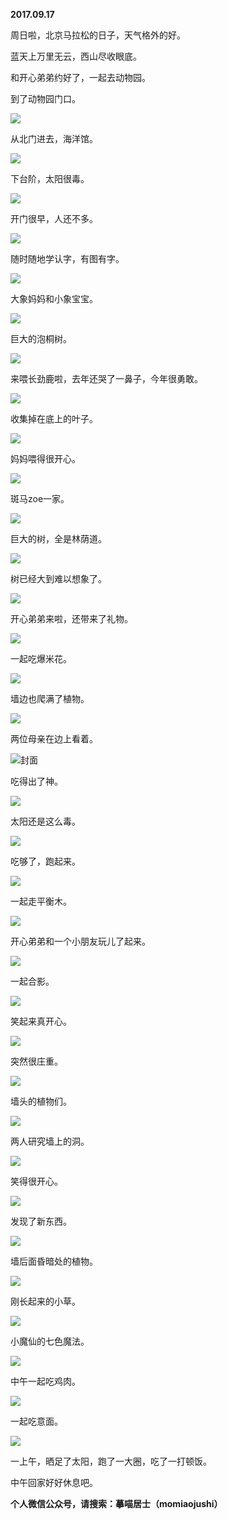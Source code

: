 
          
**2017.09.17**

周日啦，北京马拉松的日子，天气格外的好。

蓝天上万里无云，西山尽收眼底。

和开心弟弟约好了，一起去动物园。

到了动物园门口。


![](https://pic4.zhimg.com/v2-551b27a7c06b9b27f53b6eab6f41551c.jpg)


从北门进去，海洋馆。


![](https://pic2.zhimg.com/v2-28b585a4e5ea1e598825b62fb747dfbd.jpg)


下台阶，太阳很毒。


![](https://pic4.zhimg.com/v2-d64c15c21152a859f119f39eb64aa5ee.jpg)


开门很早，人还不多。


![](https://pic2.zhimg.com/v2-dd07938abb027aa6c3a74476518269a7.jpg)


随时随地学认字，有图有字。


![](https://pic1.zhimg.com/v2-089d4f11299ee875b691d3ffb839f264.jpg)


大象妈妈和小象宝宝。


![](https://pic2.zhimg.com/v2-78bde2af79fd5fde5a84103d037b97ae.jpg)


巨大的泡桐树。


![](https://pic2.zhimg.com/v2-6ae60afc7aad4169456ce2438f35e3ef.jpg)


来喂长劲鹿啦，去年还哭了一鼻子，今年很勇敢。


![](https://pic2.zhimg.com/v2-b0af6d001cac3e15e07f5ff29941c421.jpg)


收集掉在底上的叶子。


![](https://pic3.zhimg.com/v2-9e42a19d5929c35b5fc397e645d039e2.jpg)


妈妈喂得很开心。


![](https://pic3.zhimg.com/v2-ef6ab755e9505e99e9a978d3eee0ec1f.jpg)


斑马zoe一家。


![](https://pic4.zhimg.com/v2-847b7244284e54c3ee1b7b918b28394d.jpg)


巨大的树，全是林荫道。


![](https://pic3.zhimg.com/v2-019e612140f39d68806500265027d08e.jpg)


树已经大到难以想象了。


![](https://pic3.zhimg.com/v2-35bc3f27b29f9c02398190425d7a10bb.jpg)


开心弟弟来啦，还带来了礼物。


![](https://pic3.zhimg.com/v2-5bdaf397f7316ac7ad1029d6455931d7.jpg)


一起吃爆米花。


![](https://pic4.zhimg.com/v2-54c6cf8c12fd2a4c743bb9a669abd6e2.jpg)


墙边也爬满了植物。


![](https://pic3.zhimg.com/v2-d7edab90b1d7c53a402df85c7ddfaec6.jpg)


两位母亲在边上看着。


![](https://pic3.zhimg.com/v2-0b6c24ea71e6ca8027c86ce04749efbb.jpg)封面


吃得出了神。


![](https://pic2.zhimg.com/v2-596836e19c64c5857222312eabe91586.jpg)


太阳还是这么毒。


![](https://pic3.zhimg.com/v2-57e5cd66e77fb3812caa483c6acf580b.jpg)


吃够了，跑起来。


![](https://pic2.zhimg.com/v2-40aff35e6edc6b1f147cd5fbca6626b1.jpg)


一起走平衡木。


![](https://pic3.zhimg.com/v2-ce6c19ed4740a4692e787346e2f58885.jpg)


开心弟弟和一个小朋友玩儿了起来。


![](https://pic2.zhimg.com/v2-d65bd597c3c1fa184d211c9b65b419ff.jpg)


一起合影。


![](https://pic2.zhimg.com/v2-85f2e8dcfeaabbb90afbd0e5bc4c19c5.jpg)


笑起来真开心。


![](https://pic1.zhimg.com/v2-65df8fb56f77ea49b56883eae85d4f42.jpg)


突然很庄重。


![](https://pic1.zhimg.com/v2-50a4f7749e542f0167884612e704aad3.jpg)


墙头的植物们。


![](https://pic4.zhimg.com/v2-01d3c7b865883797a243c85823a01162.jpg)


两人研究墙上的洞。


![](https://pic3.zhimg.com/v2-9642878bfc766054e83fe93080b65bad.jpg)


笑得很开心。


![](https://pic3.zhimg.com/v2-880d71b91e153a5a38dd698a87f9f173.jpg)


发现了新东西。


![](https://pic3.zhimg.com/v2-659fdb48f38207430d5c5b9c42ba6e4f.jpg)


墙后面昏暗处的植物。


![](https://pic4.zhimg.com/v2-58457d976375483e43e9ebecc5cd15cd.jpg)


刚长起来的小草。


![](https://pic2.zhimg.com/v2-26c05924f9cd779c58ad29f77212fd5a.jpg)


小魔仙的七色魔法。


![](https://pic3.zhimg.com/v2-6b4a56f8e65eceddccfab621c7f0c0e7.jpg)


中午一起吃鸡肉。


![](https://pic2.zhimg.com/v2-d8d645f937aea4166bc2fd17250e148d.jpg)


一起吃意面。


![](https://pic2.zhimg.com/v2-421528b5734f7506b2e1073d39e68d8e.jpg)


一上午，晒足了太阳，跑了一大圈，吃了一打顿饭。

中午回家好好休息吧。


**个人微信公众号，请搜索：摹喵居士（momiaojushi）**

        